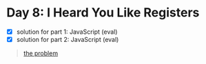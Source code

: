 # Day 8: I Heard You Like Registers

- [x] solution for part 1: JavaScript (eval)
- [x] solution for part 2: JavaScript (eval)

>[the problem](http://adventofcode.com/2017/day/8)